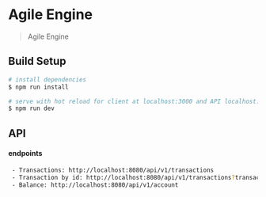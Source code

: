 # Agile Engine

> Agile Engine

## Build Setup

``` bash
# install dependencies
$ npm run install

# serve with hot reload for client at localhost:3000 and API localhost:8080
$ npm run dev

```

## API

#### endpoints 

``` bash
 - Transactions: http://localhost:8080/api/v1/transactions
 - Transaction by id: http://localhost:8080/api/v1/transactions?transactionId=2
 - Balance: http://localhost:8080/api/v1/account
```
